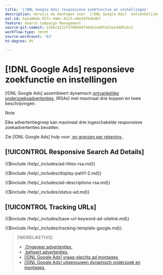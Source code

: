 ```yaml
---
title: '[!DNL Google Ads] responsieve zoekfunctie en instellingen'
description: Verwijs de montages voor  [!DNL Google Ads]  ontvankelijke onderzoeksadvertenties.
exl-id: ba2a08eb-91fc-4a8c-81c5-a9e28f6abdbf
feature: Search Campaign Management
source-git-commit: e16bc62127a708de8f4deb1eddfa53a14405cbc2
workflow-type: tm+mt
source-wordcount: '63'
ht-degree: 0%

---
```


# [!DNL Google Ads] responsieve zoekfunctie en instellingen

[!DNL Google Ads] assembleert dynamisch [&#x200B; ontvankelijke onderzoeksadvertenties &#x200B;](https://support.google.com/google-ads/answer/7684791?hl=en) (RSAs) met maximaal drie koppen en twee beschrijvingen.

>[!NOTE]
>
>Elke advertentiegroep kan maximaal drie ingeschakelde responsieve zoekadvertenties bevatten.

Zie [!DNL Google Ads] hulp voor [&#x200B; en grenzen per rekening &#x200B;](https://support.google.com/google-ads/answer/6372658?hl=en).

## [!UICONTROL Responsive Search Ad Details]

<!-- **[!UICONTROL Ad Titles]:** -->

{{$include /help/_includes/ad-titles-rsa.md}}

<!-- **[!UICONTROL Display Path 1]**, **[!UICONTROL Display Path 2]:** -->

{{$include /help/_includes/display-path1-2.md}}

<!-- **[!UICONTROL Ad Descriptions]:** -->

{{$include /help/_includes/ad-descriptions-rsa.md}}

<!-- **[!UICONTROL Status]:** -->

{{$include /help/_includes/status-ad.md}}

## [!UICONTROL Tracking URLs]

<!-- **[!UICONTROL Base URl]:** -->

{{$include /help/_includes/base-url-keyword-ad-sitelink.md}}

<!-- **[!UICONTROL Tracking Template]:** -->

{{$include /help/_includes/tracking-template-google.md}}

>[!MORELIKETHIS]
>
>* [&#x200B; Ongeveer advertenties &#x200B;](ad-about.md)
>* [&#x200B; beheert advertenties &#x200B;](ad-manage.md)
>* [[!DNL Google Ads]  vraag-slechts ad montages &#x200B;](ad-settings-google-call.md)
>* [[!DNL Google Ads]  uitgevouwen dynamisch onderzoek en montages &#x200B;](ad-settings-google-dsa.md)
